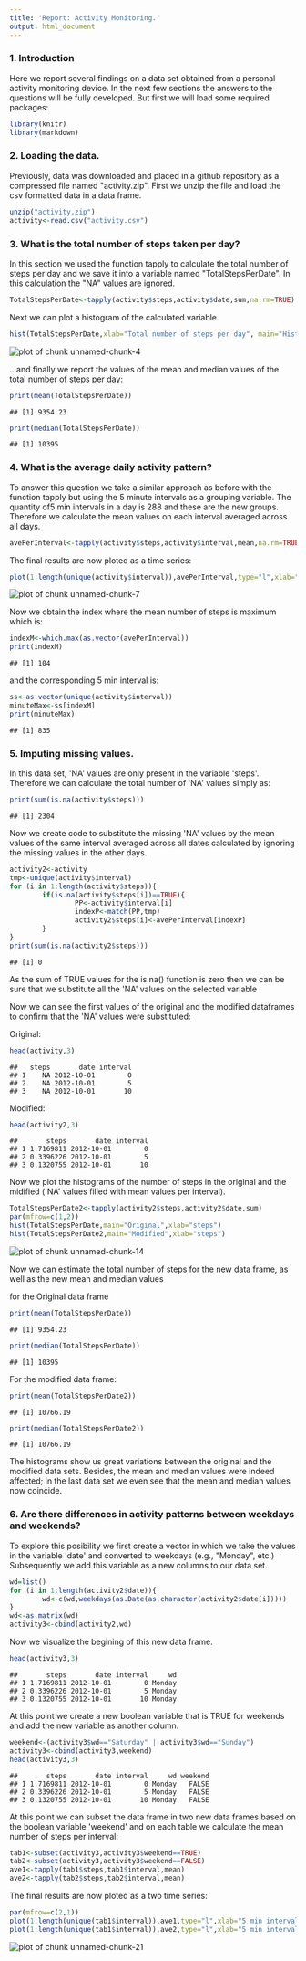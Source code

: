 ```yaml
---
title: 'Report: Activity Monitoring.'
output: html_document
---
```


### 1. Introduction

Here we report several findings on a data set obtained from a personal activity monitoring device. In the next few sections the answers to the questions will be fully developed. But first we will load some required packages:



```r
library(knitr)
library(markdown)
```




### 2. Loading the data.
Previously, data was downloaded and placed in a github repository as a compressed file named "activity.zip". First we unzip the file and load the csv formatted data  in a data frame.


```r
unzip("activity.zip")
activity<-read.csv("activity.csv")
```


### 3. What is the total number of steps taken per day?
In this section we used the function tapply to calculate the total number of steps per day and we save it into a variable named "TotalStepsPerDate". In this calculation the "NA" values are ignored.


```r
TotalStepsPerDate<-tapply(activity$steps,activity$date,sum,na.rm=TRUE)
```

Next we can plot a histogram of the calculated variable.


```r
hist(TotalStepsPerDate,xlab="Total number of steps per day", main="Histogram")
```

![plot of chunk unnamed-chunk-4](figure/unnamed-chunk-4-1.png) 

...and finally we report the values of the mean and median values of the total number of steps per day:


```r
print(mean(TotalStepsPerDate))
```

```
## [1] 9354.23
```

```r
print(median(TotalStepsPerDate))
```

```
## [1] 10395
```


### 4. What is the average daily activity pattern?

To answer this question we take a similar approach as before with the function tapply but using the 5 minute intervals as a grouping variable. The quantity of5 min intervals in a day is 288 and these are the new groups. Therefore we calculate the mean values on each interval averaged across all days.


```r
avePerInterval<-tapply(activity$steps,activity$interval,mean,na.rm=TRUE)
```

The final results are now ploted as a time series:


```r
plot(1:length(unique(activity$interval)),avePerInterval,type="l",xlab="5 min intervals (per day)",ylab="Mean number of steps", main="Time series (Steps/Interval)")
```

![plot of chunk unnamed-chunk-7](figure/unnamed-chunk-7-1.png) 

Now we obtain the index where the mean number of steps is maximum which is:


```r
indexM<-which.max(as.vector(avePerInterval))
print(indexM)
```

```
## [1] 104
```

and the corresponding 5 min interval is:


```r
ss<-as.vector(unique(activity$interval))
minuteMax<-ss[indexM]
print(minuteMax)
```

```
## [1] 835
```


### 5. Imputing missing values.
In this data set, 'NA' values are only present in the variable 'steps'. Therefore we can calculate the total number of 'NA' values simply as:


```r
print(sum(is.na(activity$steps)))
```

```
## [1] 2304
```


Now we create code to substitute the missing 'NA' values by the mean values of the same interval averaged across all dates calculated by ignoring the missing values in the other days.


```r
activity2<-activity
tmp<-unique(activity$interval)
for (i in 1:length(activity$steps)){
        if(is.na(activity$steps[i])==TRUE){
                PP<-activity$interval[i]
                indexP<-match(PP,tmp)
                activity2$steps[i]<-avePerInterval[indexP]
        }
}
print(sum(is.na(activity2$steps)))
```

```
## [1] 0
```

As the sum of TRUE values for the is.na() function is zero then we can be sure that we substitute all the 'NA' values on the selected variable 

Now we can see the first values of the original and the modified dataframes to confirm that the 'NA' values were substituted:

Original:

```r
head(activity,3)
```

```
##   steps       date interval
## 1    NA 2012-10-01        0
## 2    NA 2012-10-01        5
## 3    NA 2012-10-01       10
```


Modified:

```r
head(activity2,3)
```

```
##       steps       date interval
## 1 1.7169811 2012-10-01        0
## 2 0.3396226 2012-10-01        5
## 3 0.1320755 2012-10-01       10
```

Now we plot the histograms of the number of steps in the original and the midified ('NA' values filled with mean values per interval).


```r
TotalStepsPerDate2<-tapply(activity2$steps,activity2$date,sum)
par(mfrow=c(1,2))
hist(TotalStepsPerDate,main="Original",xlab="steps")
hist(TotalStepsPerDate2,main="Modified",xlab="steps")
```

![plot of chunk unnamed-chunk-14](figure/unnamed-chunk-14-1.png) 

Now we can estimate the total number of steps for the new data frame, as well as the new mean and median values

for the Original data frame


```r
print(mean(TotalStepsPerDate))
```

```
## [1] 9354.23
```

```r
print(median(TotalStepsPerDate))
```

```
## [1] 10395
```

For the modified data frame:


```r
print(mean(TotalStepsPerDate2))
```

```
## [1] 10766.19
```

```r
print(median(TotalStepsPerDate2))
```

```
## [1] 10766.19
```

The histograms show us great variations between the original and the modified data sets. Besides, the mean and median values were indeed affected; in the last data set we even see that the mean and median values now coincide.

### 6. Are there differences in activity patterns between weekdays and weekends?

To explore this posibility we first create a vector in which we take the values in the variable 'date' and converted to weekdays (e.g., "Monday", etc.)
Subsequently we add this variable as a new columns to our data set.


```r
wd=list()
for (i in 1:length(activity2$date)){
        wd<-c(wd,weekdays(as.Date(as.character(activity2$date[i]))))        
}
wd<-as.matrix(wd)
activity3<-cbind(activity2,wd)
```

Now we visualize the begining of this new data frame.


```r
head(activity3,3)
```

```
##       steps       date interval     wd
## 1 1.7169811 2012-10-01        0 Monday
## 2 0.3396226 2012-10-01        5 Monday
## 3 0.1320755 2012-10-01       10 Monday
```

At this point we create a new boolean variable that is TRUE for weekends and add the new variable as another column.


```r
weekend<-(activity3$wd=="Saturday" | activity3$wd=="Sunday")
activity3<-cbind(activity3,weekend)
head(activity3,3)
```

```
##       steps       date interval     wd weekend
## 1 1.7169811 2012-10-01        0 Monday   FALSE
## 2 0.3396226 2012-10-01        5 Monday   FALSE
## 3 0.1320755 2012-10-01       10 Monday   FALSE
```

At this point we can subset the data frame in two new data frames based on the boolean variable 'weekend' and on each table we calculate the mean number of steps per interval:


```r
tab1<-subset(activity3,activity3$weekend==TRUE)
tab2<-subset(activity3,activity3$weekend==FALSE)
ave1<-tapply(tab1$steps,tab1$interval,mean)
ave2<-tapply(tab2$steps,tab2$interval,mean)
```


The final results are now ploted as a two time series:


```r
par(mfrow=c(2,1))
plot(1:length(unique(tab1$interval)),ave1,type="l",xlab="5 min intervals (per day)",ylab="Mean number of steps", main="Time series (Weekend)")
plot(1:length(unique(tab1$interval)),ave2,type="l",xlab="5 min intervals (per day)",ylab="Mean number of steps", main="Time series (Weekdays)")
```

![plot of chunk unnamed-chunk-21](figure/unnamed-chunk-21-1.png) 


